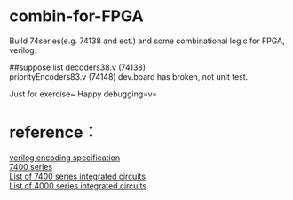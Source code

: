 # combin-for-FPGA

Build 74series(e.g. 74138 and ect.) and some combinational logic for FPGA, verilog.

##suppose list
decoders38.v (74138)  
priorityEncoders83.v (74148) dev.board has broken, not unit test.  

Just for exercise~ Happy debugging=v=

# reference：
[verilog encoding specification](http://zhangzhenyuan163.blog.163.com/blog/static/85819389201451053136233/)  
[7400 series](https://en.wikipedia.org/wiki/7400_series)  
[List of 7400 series integrated circuits](https://en.wikipedia.org/wiki/List_of_7400_series_integrated_circuits)  
[List of 4000 series integrated circuits](https://en.wikipedia.org/wiki/List_of_4000_series_integrated_circuits)  